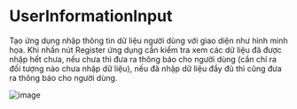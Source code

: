 # UserInformationInput
Tạo ứng dụng nhập thông tin dữ liệu người dùng với giao diện như hình minh họa. Khi nhấn nút Register ứng dụng cần kiểm tra xem các dữ liệu đã được nhập hết chưa, nếu chưa thì đưa ra thông báo cho người dùng (cần chỉ ra đối tượng nào chưa nhập dữ liệu), nếu đã nhập dữ liệu đầy đủ thì cũng đưa ra thông báo cho người dùng.


![image](https://user-images.githubusercontent.com/102152095/205314384-8e830350-f51c-49fe-aecf-da856ebeed5a.png)
